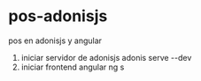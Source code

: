# pos-adonisjs
pos en adonisjs y angular


1. iniciar servidor de adonisjs adonis serve --dev
2. iniciar frontend angular ng s
